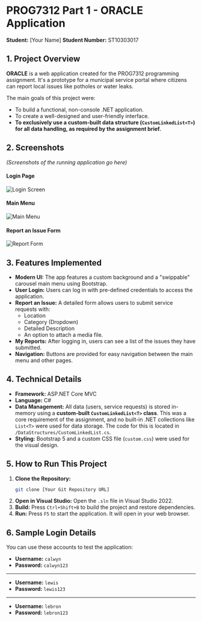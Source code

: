 # PROG7312 Part 1 - ORACLE Application
**Student:** [Your Name]
**Student Number:** ST10303017

## 1. Project Overview

**ORACLE** is a web application created for the PROG7312 programming assignment. It's a prototype for a municipal service portal where citizens can report local issues like potholes or water leaks.

The main goals of this project were:
- To build a functional, non-console .NET application.
- To create a well-designed and user-friendly interface.
- **To exclusively use a custom-built data structure (`CustomLinkedList<T>`) for all data handling, as required by the assignment brief.**

## 2. Screenshots

*(Screenshots of the running application go here)*

#### Login Page
![Login Screen](link_to_your_login_screenshot.png)

#### Main Menu
![Main Menu](link_to_your_main_menu_screenshot.png)

#### Report an Issue Form
![Report Form](link_to_your_report_form_screenshot.png)

## 3. Features Implemented

- **Modern UI:** The app features a custom background and a "swippable" carousel main menu using Bootstrap.
- **User Login:** Users can log in with pre-defined credentials to access the application.
- **Report an Issue:** A detailed form allows users to submit service requests with:
  - Location
  - Category (Dropdown)
  - Detailed Description
  - An option to attach a media file.
- **My Reports:** After logging in, users can see a list of the issues they have submitted.
- **Navigation:** Buttons are provided for easy navigation between the main menu and other pages.

## 4. Technical Details

- **Framework:** ASP.NET Core MVC
- **Language:** C#
- **Data Management:** All data (users, service requests) is stored in-memory using a **custom-built `CustomLinkedList<T>` class**. This was a core requirement of the assignment, and no built-in .NET collections like `List<T>` were used for data storage. The code for this is located in `/DataStructures/CustomLinkedList.cs`.
- **Styling:** Bootstrap 5 and a custom CSS file (`custom.css`) were used for the visual design.

## 5. How to Run This Project

1.  **Clone the Repository:**
    ```bash
    git clone [Your Git Repository URL]
    ```
2.  **Open in Visual Studio:** Open the `.sln` file in Visual Studio 2022.
3.  **Build:** Press `Ctrl+Shift+B` to build the project and restore dependencies.
4.  **Run:** Press `F5` to start the application. It will open in your web browser.

## 6. Sample Login Details

You can use these accounts to test the application:

- **Username:** `calwyn`
- **Password:** `calwyn123`

---
- **Username:** `lewis`
- **Password:** `lewis123`
  
---
- **Username:** `lebron`
- **Password:** `lebron123`
